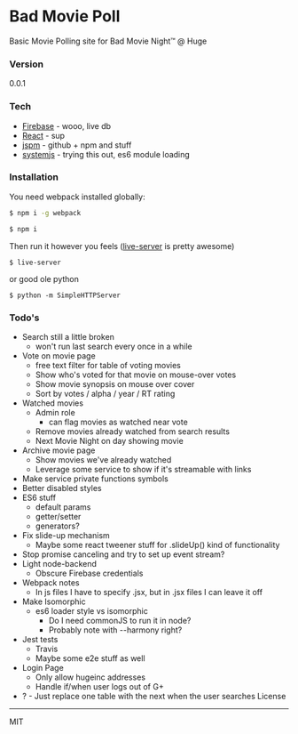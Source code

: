 # Bad Movie Poll

Basic Movie Polling site for Bad Movie Night™ @ Huge

### Version
0.0.1

### Tech

* [Firebase] - wooo, live db
* [React] - sup
* [jspm] - github + npm and stuff
* [systemjs] - trying this out, es6 module loading


### Installation

You need webpack installed globally:

```sh
$ npm i -g webpack
```

```sh
$ npm i
```

Then run it however you feels ([live-server] is pretty awesome)

```
$ live-server
``` 

or good ole python

```
$ python -m SimpleHTTPServer
```

### Todo's

- Search still a little broken
  - won't run last search every once in a while
- Vote on movie page
  - free text filter for table of voting movies
  - Show who's voted for that movie on mouse-over votes
  - Show movie synopsis on mouse over cover
  - Sort by votes / alpha / year / RT rating
- Watched movies
  - Admin role
    - can flag movies as watched near vote
  - Remove movies already watched from search results
  - Next Movie Night on <x> day showing <y> movie
- Archive movie page
  - Show movies we've already watched
  - Leverage some service to show if it's streamable with links
- Make service private functions symbols
- Better disabled styles
- ES6 stuff
  - default params
  - getter/setter
  - generators?
- Fix slide-up mechanism
  - Maybe some react tweener stuff for .slideUp() kind of functionality
- Stop promise canceling and try to set up event stream?
- Light node-backend
  - Obscure Firebase credentials
- Webpack notes
  - In js files I have to specify .jsx, but in .jsx files I can leave it off
- Make Isomorphic
  - es6 loader style vs isomorphic
    - Do I need commonJS to run it in node?
    - Probably note with --harmony right?
- Jest tests
  - Travis
  - Maybe some e2e stuff as well
- Login Page
  - Only allow hugeinc addresses
  - Handle if/when user logs out of G+
- ? - Just replace one table with the next when the user searches
License
----

MIT

[Firebase]:https://www.firebase.com/
[React]:http://facebook.github.io/react/
[jspm]:http://jspm.io/
[systemjs]:https://github.com/systemjs/systemjs
[live-server]:https://github.com/tapio/live-server
